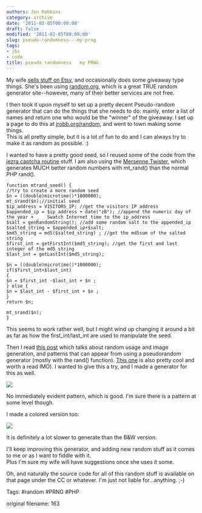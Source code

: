```yaml
---
authors: Jon Robbins
category: archive
date: '2011-02-05T00:00:00'
draft: false
modified: '2011-02-05T00:00:00'
slug: pseudo-randomness---my-prng
tags:
- jbs
- code
title: pseudo randomness   my PRNG
---
```


My wife [sells stuff on Etsy](http://www.etsy.com/people/NestofManyColors), and occasionally does some giveaway type things.
She's been using [random.org](http://random.org), which is a great TRUE random generator site--however, many of their better services are not free.

I then took it upon myself to set up a pretty decent Pseudo-random generator that can do the things that she needs to do:  mainly, enter a list of names and return one who would be the "winner" of the giveaway.
I set up a page to do this at [jrobb.org/random](http://jrobb.org/random/), and went to town making some things.  
This is all pretty simple, but it is a lot of fun to do and I can always try to make it as random as possible. :)

I wanted to have a pretty good seed, so I reused some of the code from the [jezra captcha routine](http://jrobb.org/blog/?article=159) stuff.  I am also using the [Mersenne Twister](http://en.wikipedia.org/wiki/Mersenne_twister), which generates MUCH better random numbers with mt_rand() than the normal PHP rand().


```
function mtrand_seed() {
//try to create a more random seed
$n = ((double)microtime()*1000000);
mt_srand($n);//initial seed
$ip_address = VISITORS_IP; //get the visitors IP address
$appended_ip = $ip_address + date("zB"); //append the numeric day of the year + 	Swatch Internet time to the ip_address
$salt = genRandomString(); //add some random salt to the appended_ip
$salted_string = $appended_ip+$salt;
$md5_string = md5($salted_string) ; //get the md5sum of the salted string
$first_int = getFirstInt($md5_string); //get the first and last integer of the md5_string
$last_int = getLastInt($md5_string);

$n = ((double)microtime()*1000000);
if($first_int>$last_int)
{
$n = $first_int -$last_int + $n ;
} else {
$n = $last_int - $first_int + $n ;
}
return $n;

mt_srand($n);
}

```

This seems to work rather well, but I might wind up changing it around a bit as far as how the first_int/last_int are used to manipulate the seed.

Then I read [this post](http://www.boallen.com/random-numbers.html) which talks about random usage and image generation, and patterns that can appear from using a pseudorandom generator (mostly with the rand() function).
[This one](http://cod.ifies.com/2008/05/php-rand01-on-windows-openssl-rand-on.html) is also pretty cool and worth a read IMO).
I wanted to give this a try, and I made a generator for this as well.  


<img src="/random/randompng.php?xlen=256&ylen=256">


No immediately evident pattern, which is good.  I'm sure there is a pattern at some level though.


I  made a colored version too:


<img src="/random/randompng.php?color=1&xlen=256&ylen=256">


It is definitely a lot slower to generate than the B&W version.

I'll keep improving this generator, and adding new random stuff as it comes to me or as I want to fiddle with it.  
Plus I'm sure my wife will have suggestions once she uses it some.

Oh, and naturally the source code for all of this random stuff is available on that page under the CC or whatever.  I'm just not liable for...anything. ;-)


Tags: #random #PRNG #PHP

 original filename: 163
